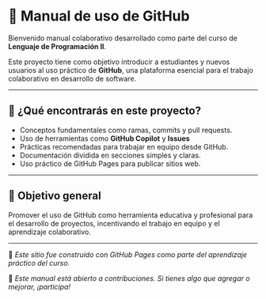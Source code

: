 # 📘 Manual de uso de GitHub

Bienvenido  manual colaborativo desarrollado como parte del curso de **Lenguaje de Programación II**.

Este proyecto tiene como objetivo introducir a estudiantes y nuevos usuarios al uso práctico de **GitHub**, una plataforma esencial para el trabajo colaborativo en desarrollo de software.

---

## 🧠 ¿Qué encontrarás en este proyecto?

- Conceptos fundamentales como ramas, commits y pull requests.
- Uso de herramientas como **GitHub Copilot** y **Issues**
- Prácticas recomendadas para trabajar en equipo desde GitHub.
- Documentación dividida en secciones simples y claras.
- Uso práctico de GitHub Pages para publicar sitios web.


---

## 🎯 Objetivo general

Promover el uso de GitHub como herramienta educativa y profesional para el desarrollo de proyectos, incentivando el trabajo en equipo y el aprendizaje colaborativo.

---

📌 *Este sitio fue construido con GitHub Pages como parte del aprendizaje práctico del curso.*

🧩 *Este manual está abierto a contribuciones. Si tienes algo que agregar o mejorar, ¡participa!* 
